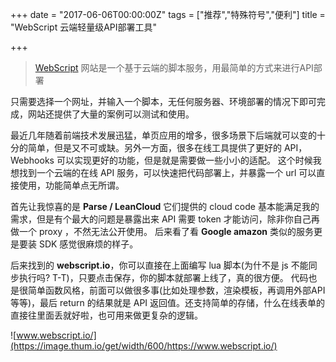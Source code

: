 +++
date = "2017-06-06T00:00:00Z"
tags = ["推荐","特殊符号","便利"]
title = "WebScript 云端轻量级API部署工具"

+++

> [WebScript](https://www.webscript.io/) 网站是一个基于云端的脚本服务，用最简单的方式来进行API部署<!--more-->

只需要选择一个网址，并输入一个脚本，无任何服务器、环境部署的情况下即可完成，网站还提供了大量的案例可以测试和使用。


最近几年随着前端技术发展迅猛，单页应用的增多，很多场景下后端就可以变的十分的简单，但是又不可或缺。另外一方面，很多在线工具提供了更好的 API， Webhooks 可以实现更好的功能，但是就是需要做一些小小的适配。
这个时候我想找到一个云端的在线 API 服务，可以快速把代码部署上，并暴露一个 url 可以直接使用，功能简单点无所谓。 


首先让我惊喜的是 **Parse / LeanCloud** 它们提供的 cloud code 基本能满足我的需求，但是有个最大的问题是暴露出来 API 需要 token 才能访问，除非你自己再做一个 proxy ，不然无法公开使用。 后来看了看 **Google amazon** 类似的服务更是要装 SDK 感觉很麻烦的样子。


后来找到的 **webscript.io**，你可以直接在上面编写 lua 脚本(为什不是 js 不能同步执行吗? T-T)，只要点击保存，你的脚本就部署上线了，真的很方便。 代码也是很简单函数风格，前面可以做很多事(比如处理参数，渲染模板，再调用外部API 等等)，最后 return 的结果就是 API 返回值。还支持简单的存储，什么在线表单的直接往里面丢就好啦，也可用来做更复杂的逻辑。


![www.webscript.io/](https://image.thum.io/get/width/600/https://www.webscript.io/)
